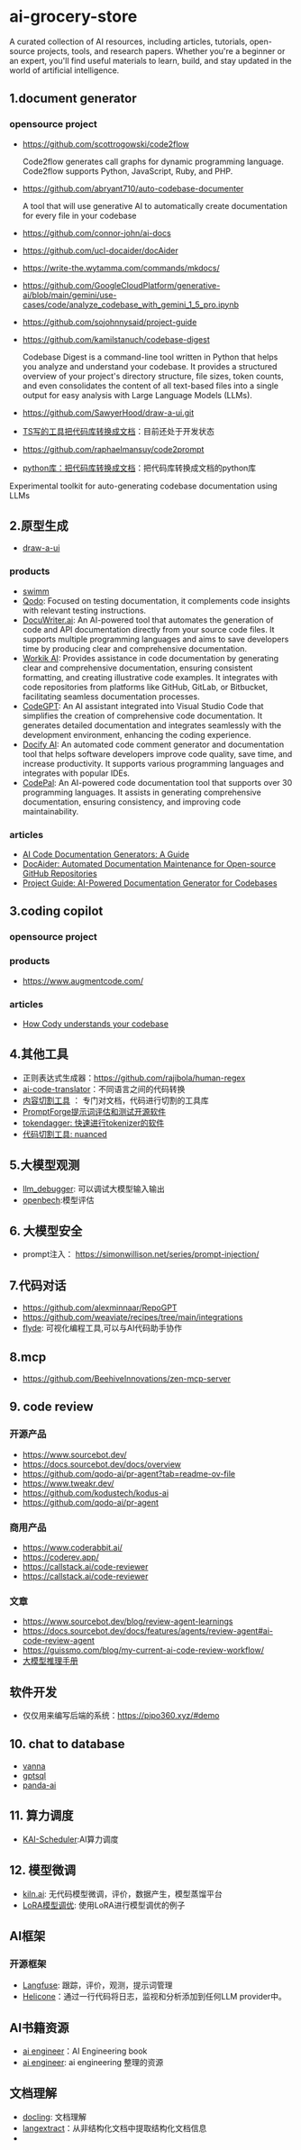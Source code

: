 # ai-grocery-store
A curated collection of AI resources, including articles, tutorials, open-source projects, tools, and research papers. Whether you're a beginner or an expert, you'll find useful materials to learn, build, and stay updated in the world of artificial intelligence.


## 1.document generator
### opensource project
* https://github.com/scottrogowski/code2flow

  Code2flow generates call graphs for dynamic programming language. Code2flow supports Python, JavaScript, Ruby, and PHP.
* https://github.com/abryant710/auto-codebase-documenter

  A tool that will use generative AI to automatically create documentation for every file in your codebase

* https://github.com/connor-john/ai-docs
* https://github.com/ucl-docaider/docAider
* https://write-the.wytamma.com/commands/mkdocs/
* https://github.com/GoogleCloudPlatform/generative-ai/blob/main/gemini/use-cases/code/analyze_codebase_with_gemini_1_5_pro.ipynb
* https://github.com/sojohnnysaid/project-guide
* https://github.com/kamilstanuch/codebase-digest

  Codebase Digest is a command-line tool written in Python that helps you analyze and understand your codebase. It provides a structured overview of your project's directory structure, file sizes, token counts, and even consolidates the content of all text-based files into a single output for easy analysis with Large Language Models (LLMs).
* https://github.com/SawyerHood/draw-a-ui.git
* [TS写的工具把代码库转换成文档](https://github.com/context-labs/autodoc)：目前还处于开发状态
* https://github.com/raphaelmansuy/code2prompt
* [python库：把代码库转换成文档](https://github.com/abryant710/auto-codebase-documenter)：把代码库转换成文档的python库

Experimental toolkit for auto-generating codebase documentation using LLMs

## 2.原型生成
* [draw-a-ui](https://github.com/SawyerHood/draw-a-ui.git)


### products
* [swimm](https://swimm.io/)
* [Qodo](https://www.qodo.ai/): Focused on testing documentation, it complements code insights with relevant testing instructions.
* [DocuWriter.ai](http://docuwriter/): An AI-powered tool that automates the generation of code and API documentation directly from your source code files. It supports multiple programming languages and aims to save developers time by producing clear and comprehensive documentation.
* [Workik AI](http://workik/): Provides assistance in code documentation by generating clear and comprehensive documentation, ensuring consistent formatting, and creating illustrative code examples. It integrates with code repositories from platforms like GitHub, GitLab, or Bitbucket, facilitating seamless documentation processes.
* [CodeGPT](http://codegpt/): An AI assistant integrated into Visual Studio Code that simplifies the creation of comprehensive code documentation. It generates detailed documentation and integrates seamlessly with the development environment, enhancing the coding experience.
* [Docify AI](http://docify/): An automated code comment generator and documentation tool that helps software developers improve code quality, save time, and increase productivity. It supports various programming languages and integrates with popular IDEs.
* [CodePal](https://codepal.ai/code-documentation?utm_source=chatgpt.com): An AI-powered code documentation tool that supports over 30 programming languages. It assists in generating comprehensive documentation, ensuring consistency, and improving code maintainability.

### articles
* [AI Code Documentation Generators: A Guide](https://overcast.blog/ai-code-documentation-generators-a-guide-b6cd72cd0ec4)
* [DocAider: Automated Documentation Maintenance for Open-source GitHub Repositories](https://techcommunity.microsoft.com/blog/educatordeveloperblog/docaider-automated-documentation-maintenance-for-open-source-github-repositories/4245588)
* [Project Guide: AI-Powered Documentation Generator for Codebases](https://www.reddit.com/r/Python/comments/1gx2515/project_guide_aipowered_documentation_generator/)


## 3.coding copilot

### opensource project

### products
* https://www.augmentcode.com/

### articles
* [How Cody understands your codebase](https://sourcegraph.com/blog/how-cody-understands-your-codebase)


## 4.其他工具
* 正则表达式生成器：https://github.com/rajibola/human-regex
* [ai-code-translator](https://github.com/mckaywrigley/ai-code-translator.git)：不同语言之间的代码转换
* [内容切割工具](https://chonkie.ai/) ： 专门对文档，代码进行切割的工具库
* [PromptForge提示词评估和测试开源软件](https://github.com/insaaniManav/prompt-forge/tree/main)
* [tokendagger: 快速进行tokenizer的软件](https://github.com/M4THYOU/TokenDagger)
* [代码切割工具: nuanced](https://github.com/nuanced-dev/nuanced)

## 5.大模型观测
* [llm_debugger](https://github.com/akhalsa/llm_debugger): 可以调试大模型输入输出
* [openbech](https://github.com/groq/openbench):模型评估
  

## 6. 大模型安全
* prompt注入： https://simonwillison.net/series/prompt-injection/


## 7.代码对话
* https://github.com/alexminnaar/RepoGPT
* https://github.com/weaviate/recipes/tree/main/integrations
* [flyde](https://flyde.dev/): 可视化编程工具,可以与AI代码助手协作


## 8.mcp
* https://github.com/BeehiveInnovations/zen-mcp-server

## 9. code review
### 开源产品
* https://www.sourcebot.dev/
* https://docs.sourcebot.dev/docs/overview
* https://github.com/qodo-ai/pr-agent?tab=readme-ov-file
* https://www.tweakr.dev/
* https://github.com/kodustech/kodus-ai
* https://github.com/qodo-ai/pr-agent

### 商用产品
* https://www.coderabbit.ai/
* https://coderev.app/
* https://callstack.ai/code-reviewer
* https://callstack.ai/code-reviewer

### 文章
* https://www.sourcebot.dev/blog/review-agent-learnings
* https://docs.sourcebot.dev/docs/features/agents/review-agent#ai-code-review-agent
* https://guissmo.com/blog/my-current-ai-code-review-workflow/
* [大模型推理手册](https://bentoml.com/llm/)

## 软件开发
* 仅仅用来编写后端的系统：https://pipo360.xyz/#demo

## 10. chat to database
* [vanna](https://github.com/vanna-ai/vanna?tab=readme-ov-file)
* [gptsql](https://github.com/tatari-tv/gptsql)
* [panda-ai](https://github.com/Sinaptik-AI/pandas-ai?tab=readme-ov-file)

## 11. 算力调度
* [KAI-Scheduler](https://github.com/NVIDIA/KAI-Scheduler):AI算力调度

## 12. 模型微调
* [kiln.ai](https://docs.getkiln.ai): 无代码模型微调，评价，数据产生，模型蒸馏平台
* [LoRA模型调优](https://github.com/fshnkarimi/Fine-tuning-an-LLM-using-LoRA/blob/main/README.md#model-architecture): 使用LoRA进行模型调优的例子

## AI框架
### 开源框架
* [Langfuse](https://langfuse.com/):  跟踪，评价，观测，提示词管理
* [Helicone](https://www.helicone.ai/)：通过一行代码将日志，监视和分析添加到任何LLM provider中。

## AI书籍资源
* [ai engineer](https://github.com/chiphuyen/aie-book)：AI Engineering book
* [ai engineer](https://huyenchip.com/llama-police): ai engineering 整理的资源

## 文档理解
* [docling](https://docling-project.github.io/docling/#features): 文档理解
* [langextract](https://github.com/google/langextract)：从非结构化文档中提取结构化文档信息
* 
